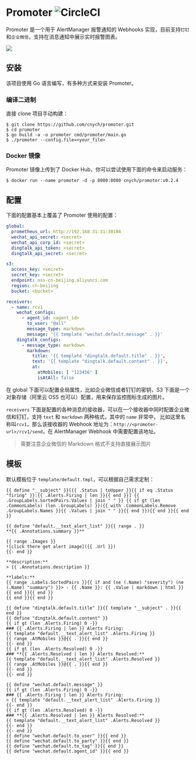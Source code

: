 # Promoter ![CircleCI](https://circleci.com/gh/cnych/promoter/tree/main.svg?style=shield)

Promoter 是一个用于 AlertManager 报警通知的 Webhooks 实现，目前支持`钉钉`和`企业微信`，支持在消息通知中展示实时报警图表。

![](https://bxdc-static.oss-cn-beijing.aliyuncs.com/images/20220226181006.png)


## 安装

该项目使用 Go 语言编写，有多种方式来安装 Promoter。

### 编译二进制

直接 clone 项目手动构建：
```shell
$ git clone https://github.com/cnych/promoter.git
$ cd promoter
$ go build -a -o promoter cmd/promoter/main.go
$ ./promoter --config.file=<your_file>
```

### Docker 镜像

Promoter 镜像上传到了 Docker Hub，你可以尝试使用下面的命令来启动服务：

```shell
$ docker run --name promoter -d -p 8080:8080 cnych/promoter:v0.2.4
```

## 配置

下面的配置基本上覆盖了 Promoter 使用的配置：

```yaml
global:
  prometheus_url: http://192.168.31.31:30104
  wechat_api_secret: <secret>
  wechat_api_corp_id: <secret>
  dingtalk_api_token: <secret>
  dingtalk_api_secret: <secret>

s3:
  access_key: <secret>
  secret_key: <secret>
  endpoint: oss-cn-beijing.aliyuncs.com
  region: cn-beijing
  bucket: <bucket>

receivers:
  - name: rcv1
    wechat_configs:
      - agent_id: <agent_id>
        to_user: "@all"
        message_type: markdown
        message: '{{ template "wechat.default.message" . }}'
    dingtalk_configs:
      - message_type: markdown
        markdown:
          title: '{{ template "dingtalk.default.title" . }}',
          text: '{{ template "dingtalk.default.content" . }}',
          at:
            atMobiles: [ "123456" ]
            isAtAll: false
```

在 global 下面可以配置全局属性，比如企业微信或者钉钉的密钥，S3 下面是一个对象存储（阿里云 OSS 也可以）配置，用来保存监控图标生成的图片。

`receivers` 下面是配置的各种消息的接收器，可以在一个接收器中同时配置企业微信和钉钉，支持 `text` 和 `markdown` 两种格式，其中的 `name` 非常中，
比如这里名称叫`rcv1`，那么该接收器的 Webhook 地址为：`http://<promoter-url>/rcv1/send`，在 AlertManager Webhook 中需要配置该地址。

> 需要注意企业微信的 Markdown 格式不支持直接展示图片

## 模板

默认模板位于 `template/default.tmpl`，可以根据自己需求定制：

```tmpl
{{ define "__subject" }}[{{ .Status | toUpper }}{{ if eq .Status "firing" }}:{{ .Alerts.Firing | len }}{{ end }}] {{ .GroupLabels.SortedPairs.Values | join " " }} {{ if gt (len .CommonLabels) (len .GroupLabels) }}({{ with .CommonLabels.Remove .GroupLabels.Names }}{{ .Values | join " " }}{{ end }}){{ end }}{{ end }}

{{ define "default.__text_alert_list" }}{{ range . }}
**{{ .Annotations.summary }}**

{{ range .Images }}
![click there get alert image]({{ .Url }})
{{- end }}

**description:**
> {{ .Annotations.description }}

**labels:**
{{ range .Labels.SortedPairs }}{{ if and (ne (.Name) "severity") (ne (.Name) "summary") }}> - {{ .Name }}: {{ .Value | markdown | html }}
{{ end }}{{ end }}
{{ end }}{{ end }}

{{ define "dingtalk.default.title" }}{{ template "__subject" . }}{{ end }}
{{ define "dingtalk.default.content" }}
{{ if gt (len .Alerts.Firing) 0 -}}
### {{ .Alerts.Firing | len }} Alerts Firing:
{{ template "default.__text_alert_list" .Alerts.Firing }}
{{ range .AtMobiles }}@{{ . }}{{ end }}
{{- end }}
{{ if gt (len .Alerts.Resolved) 0 -}}
### **{{ .Alerts.Resolved | len }} Alerts Resolved:**
{{ template "default.__text_alert_list" .Alerts.Resolved }}
{{ range .AtMobiles }}@{{ . }}{{ end }}
{{- end }}
{{- end }}

{{ define "wechat.default.message" }}
{{ if gt (len .Alerts.Firing) 0 -}}
### {{ .Alerts.Firing | len }} Alerts Firing:
> {{ template "default.__text_alert_list" .Alerts.Firing }}
{{- end }}
{{ if gt (len .Alerts.Resolved) 0 -}}
### **{{ .Alerts.Resolved | len }} Alerts Resolved:**
{{ template "default.__text_alert_list" .Alerts.Resolved }}
{{- end }}
{{- end }}
{{ define "wechat.default.to_user" }}{{ end }}
{{ define "wechat.default.to_party" }}{{ end }}
{{ define "wechat.default.to_tag" }}{{ end }}
{{ define "wechat.default.agent_id" }}{{ end }}
```
